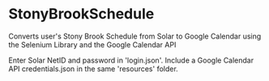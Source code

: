 # StonyBrookSchedule
Converts user's Stony Brook Schedule from Solar to Google Calendar using the Selenium Library and the Google Calendar API

Enter Solar NetID and password in 'login.json'. Include a Google Calendar API credentials.json in the same 'resources' folder.

